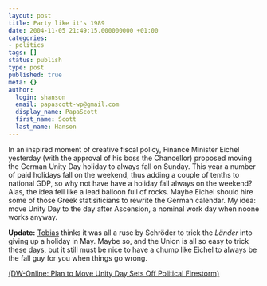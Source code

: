 ```yaml
---
layout: post
title: Party like it's 1989
date: 2004-11-05 21:49:15.000000000 +01:00
categories:
- politics
tags: []
status: publish
type: post
published: true
meta: {}
author:
  login: shanson
  email: papascott-wp@gmail.com
  display_name: PapaScott
  first_name: Scott
  last_name: Hanson
---
```

<p>In an inspired moment of creative fiscal policy, Finance Minister Eichel yesterday (with the approval of his boss the Chancellor) proposed moving the German Unity Day holiday to always fall on Sunday. This year a number of paid holidays fall on the weekend, thus adding a couple of tenths to national GDP, so why not have have a holiday fall always on the weekend? Alas, the idea fell like a lead balloon full of rocks. Maybe Eichel should hire some of those Greek statisiticians to rewrite the German calendar. My idea: move Unity Day to the day after Ascension, a nominal work day when noone works anyway. </p>
<p><strong>Update:</strong> <a href="http://fistfulofeuros.net/archives/000913.php" title="A Fistful of Euros: Another Brick In The Wall.">Tobias</a> thinks it was all a ruse by Schr&ouml;der to trick the <em>L&auml;nder</em> into giving up a holiday in May. Maybe so, and the Union is all so easy to trick these days, but it still must be nice to have a chump like Eichel to always be the fall guy for you when things go wrong.</p>
<p><a title="Plan to Move Unity Day Sets Off Political Firestorm | Current Affairs | Deutsche Welle |" href="http://www.dw-world.de/dw/article/0,1564,1386127,00.html">(DW-Online: Plan to Move Unity Day Sets Off Political Firestorm)</a></p>
